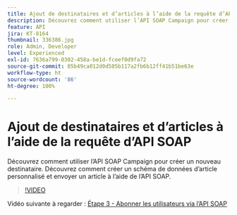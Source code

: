 ```yaml
---
title: Ajout de destinataires et d’articles à l’aide de la requête d’API SOAP
description: Découvrez comment utiliser l’API SOAP Campaign pour créer un nouveau destinataire. Découvrez comment créer un schéma de données d’article personnalisé et envoyer un article à l’aide de l’API SOAP.
feature: API
jira: KT-8164
thumbnail: 336386.jpg
role: Admin, Developer
level: Experienced
exl-id: 7636a799-0302-458a-be1d-fceef0d9fa72
source-git-commit: 05b49ca012d0d505b117a2fb6b12ff41b51be63e
workflow-type: ht
source-wordcount: '86'
ht-degree: 100%

---
```


# Ajout de destinataires et d’articles à l’aide de la requête d’API SOAP

Découvrez comment utiliser l’API SOAP Campaign pour créer un nouveau destinataire. Découvrez comment créer un schéma de données d’article personnalisé et envoyer un article à l’aide de l’API SOAP.

>[!VIDEO](https://video.tv.adobe.com/v/336386?quality=12&learn=on)

Vidéo suivante à regarder : [Étape 3 - Abonner les utilisateurs via l’API SOAP](/help/tutorial-use-soap-apis/subscribe-users-via-soap-api.md)